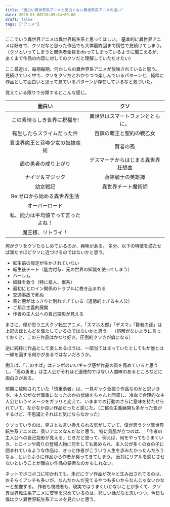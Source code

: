 ```yaml
---
title: "面白い異世界系アニメと面白くない異世界系アニメの違い"
date: 2020-01-06T20:09:34+09:00
draft: false
tags: ["アニメ"]
---
```


ここでいう異世界アニメは異世界転生系と思ってほしい。
基本的に異世界アニメは好きで、クソだなと思った作品でも大体最終回まで惰性で見続けてしまう。（クソといってしまうと関係者全員をdisってしまっているように聞こえるが、あくまで作品の内容に対してのクソだと理解していただきたい）

ここ最近は、毎期毎期、何かしらの異世界系アニメが放映されていると思う。
見続けていく中で、クソをクソだとわかりつつ楽しんでいるパターンと、純粋に作品として面白いと思って見ているパターンが存在しているなと気づいた。

覚えている限りで分類するとこんな感じ。

|   面白い         |      クソ      |
|:---------------:|:-------------:|
|  この素晴らしき世界に祝福を!       |    異世界はスマートフォンとともに。     |
|  転生したらスライムだった件       |    百錬の覇王と聖約の戦乙女    |
|  異世界魔王と召喚少女の奴隷魔術       |    賢者の孫     |
|  盾の勇者の成り上がり       |    デスマーチからはじまる異世界狂想曲     |
|  ナイツ＆マジック       |    落第騎士の英雄譚     |
|  幼女戦記       |     異世界チート魔術師    |
|  Re:ゼロから始める異世界生活       |         |
|  オーバーロード       |         |
|  私、能力は平均値でって言ったよね！       |         |
|  魔王様、リトライ！       |         |


何がクソをクソたらしめているのか、興味がある。
多分、以下の特徴を満たせば満たすほどクソに近づけるのではないかと思う。

- 転生前の設定が生かされていない
- 転生後チート（能力付与、元の世界の知識を使ってしまう）
- ハーレム
- 奴隷を救う（特に亜人、獣系）
- 最初にヒロイン関係のトラブルに巻き込まれる
- 交通事故で死ぬ
- 善と悪がはっきりと別れすぎている（道徳的すぎる主人公）
- ご都合主義的展開
- 作者の主人公への自己投影が見える

まさに、僕が思う三大クソ転生アニメ、「スマホ太郎」「デスマ」「賢者の孫」は上記のほとんどを満たしているのではないかと思う。
（誤解がないように言っておくと、この三作品はかなり好き。圧倒的クソさが癖になる）

逆に純粋に作品として楽しめるほうは、一部当てはまっていたとしてもか他とは一線を画する何かがあるではないだろうか。

例えば、「このすば」はテンポのいいギャグ感が作品の質を高めていると思うし、「盾の勇者」は主人公がそれほど道徳的ではない人間味のあるところなどに面白さがある。

前期に放映されていた「慎重勇者」は、一見ギャク全振り作品なのかと思いきや、主人公がなぜ慎重になったのかの伏線をちゃんと回収し、冷血で合理的な主人公というイメージをガラリと変えて、いままでの行動のさらに意味を持たせられていて、なかなか良い作品だったと感じた。（ご都合主義展開も多かった気がするけど、不思議とそれほど気にならなかった）


クソっていうのは、臭さとも言い換えられる気がしていて、僕が思うクソ異世界転生系アニメは、臭いアニメなんだなと思う。
特に鳥肌が立つのは、 「作者の主人公への自己投影が見える」ときだと思って、例えば、何をやってもうまくいき、ヒロインや周りの登場人物に何をしても褒められ、主人公が多くの女の子に囲まれているような作品は、きっと作者がこういう人生を歩みたかったんだろうなぁ...というふうに作品から作者が臭ってきてしまう。
反対にリアルを感じさせないということが面白い作品の要素なのかもしれない。

ネットでボコボコに叩かれても、未だにクソ作品が次々と生み出されてるのは、おそらくアンチも多いが、なんだかんだ見てるやつも多いからなんじゃないかなーと想像する。
作者も視聴者も、現実ではうまくいかないことが多くて、クソ異世界転生系アニメに安寧を求めているのは、悲しい話だなと思いつつ、今日も僕はクソ異世界転生系アニメを見たいと思う。

